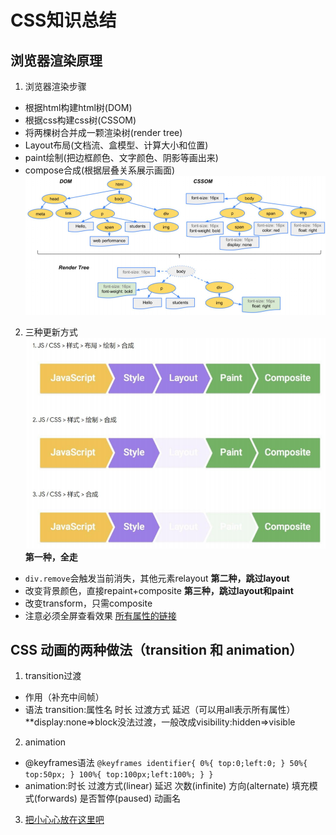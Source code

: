 # CSS知识总结
## 浏览器渲染原理
1. 浏览器渲染步骤
* 根据html构建html树(DOM)
* 根据css构建css树(CSSOM)
* 将两棵树合并成一颗渲染树(render tree)
* Layout布局(文档流、盒模型、计算大小和位置)
* paint绘制(把边框颜色、文字颜色、阴影等画出来)
* compose合成(根据层叠关系展示画面)
![avatar](1.png)
2. 三种更新方式
![avarar](2.png)
**第一种，全走** 
* ``div.remove``会触发当前消失，其他元素relayout
**第二种，跳过layout**
* 改变背景颜色，直接repaint+composite
**第三种，跳过layout和paint**
* 改变transform，只需composite
* 注意必须全屏查看效果
[所有属性的链接](https://csstriggers.com/)
## CSS 动画的两种做法（transition 和 animation）
1. transition过渡
* 作用（补充中间帧）
* 语法 transition:属性名 时长 过渡方式 延迟（可以用all表示所有属性）
**display:none=>block没法过渡，一般改成visibility:hidden=>visible
2. animation
* @keyframes语法
``@keyframes identifier{
    0%{
        top:0;left:0;
    }
    50%{
        top:50px;
    }
    100%{
        top:100px;left:100%;
    }
}``
* animation:时长 过渡方式(linear) 延迟 次数(infinite) 方向(alternate) 填充模式(forwards) 是否暂停(paused) 动画名
3. [把小心心放在这里吧](http://js.jirengu.com/muwoy/1/edit?html,css,output)